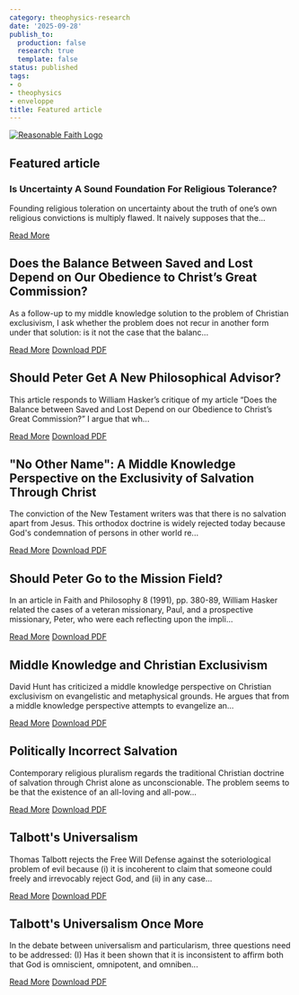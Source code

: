 ```yaml
---
category: theophysics-research
date: '2025-09-28'
publish_to:
  production: false
  research: true
  template: false
status: published
tags:
- o
- theophysics
- enveloppe
title: Featured article
---
```

   
[![Reasonable Faith Logo](https://www.reasonablefaith.org/images/uploads/logo-reasonable-faith-white_1.png)](https://www.reasonablefaith.org/)   
   
## Featured article   
   
### Is Uncertainty A Sound Foundation For Religious Tolerance?   
   
Founding religious toleration on uncertainty about the truth of one’s own religious convictions is multiply flawed. It naively supposes that the...   
   
[Read More](https://www.reasonablefaith.org/writings/scholarly-writings/christian-particularism/is-uncertainty-a-sound-foundation-for-religious-tolerance/)   
   
## Does the Balance Between Saved and Lost Depend on Our Obedience to Christ’s Great Commission?   
   
As a follow-up to my middle knowledge solution to the problem of Christian exclusivism, I ask whether the problem does not recur in another form under that solution: is it not the case that the balanc...   
   
[Read More](https://www.reasonablefaith.org/writings/scholarly-writings/christian-particularism/does-the-balance-between-saved-and-lost-depend-on-our-obedience-to-christ/) [Download PDF](https://www.reasonablefaith.org/images/uploads/Does_the_Balance_Between_Saved_and_Lost_Depend_on_Our_Obedience_to_Christ%E2%80%99s_Great_Commission.pdf)   
   
## Should Peter Get A New Philosophical Advisor?   
   
This article responds to William Hasker’s critique of my article “Does the Balance between Saved and Lost Depend on our Obedience to Christ’s Great Commission?” I argue that wh...   
   
[Read More](https://www.reasonablefaith.org/writings/scholarly-writings/christian-particularism/should-peter-get-a-new-philosophical-advisor/) [Download PDF](https://www.reasonablefaith.org/images/uploads/Should_Peter_Get_A_New_Philosophical_Advisor.pdf)   
   
## "No Other Name": A Middle Knowledge Perspective on the Exclusivity of Salvation Through Christ   
   
The conviction of the New Testament writers was that there is no salvation apart from Jesus. This orthodox doctrine is widely rejected today because God's condemnation of persons in other world re...   
   
[Read More](https://www.reasonablefaith.org/writings/scholarly-writings/christian-particularism/no-other-name-a-middle-knowledge-perspective-on-the-exclusivity-of-salvatio/) [Download PDF](https://www.reasonablefaith.org/images/uploads/A_Middle_Knowledge_Perspective_on_the_Exclusivity_of_Salvation_Through_Christ.pdf)   
   
## Should Peter Go to the Mission Field?   
   
In an article in Faith and Philosophy 8 (1991), pp. 380-89, William Hasker related the cases of a veteran missionary, Paul, and a prospective missionary, Peter, who were each reflecting upon the impli...   
   
[Read More](https://www.reasonablefaith.org/writings/scholarly-writings/christian-particularism/should-peter-go-to-the-mission-field/) [Download PDF](https://www.reasonablefaith.org/images/uploads/Should_Peter_Go_to_the_Mission_Field.pdf)   
   
## Middle Knowledge and Christian Exclusivism   
   
David Hunt has criticized a middle knowledge perspective on Christian exclusivism on evangelistic and metaphysical grounds. He argues that from a middle knowledge perspective attempts to evangelize an...   
   
[Read More](https://www.reasonablefaith.org/writings/scholarly-writings/christian-particularism/middle-knowledge-and-christian-exclusivism/) [Download PDF](https://www.reasonablefaith.org/images/uploads/Middle_Knowledge_and_Christian_Exclusivism.pdf)   
   
## Politically Incorrect Salvation   
   
Contemporary religious pluralism regards the traditional Christian doctrine of salvation through Christ alone as unconscionable. The problem seems to be that the existence of an all-loving and all-pow...   
   
[Read More](https://www.reasonablefaith.org/writings/scholarly-writings/christian-particularism/politically-incorrect-salvation/) [Download PDF](https://www.reasonablefaith.org/images/uploads/Politically_Incorrect_Salvation.pdf)   
   
## Talbott's Universalism   
   
Thomas Talbott rejects the Free Will Defense against the soteriological problem of evil because (i) it is incoherent to claim that someone could freely and irrevocably reject God, and (ii) in any case...   
   
[Read More](https://www.reasonablefaith.org/writings/scholarly-writings/christian-particularism/talbotts-universalism/) [Download PDF](https://www.reasonablefaith.org/images/uploads/Talbotts_Universalism.pdf)   
   
## Talbott's Universalism Once More   
   
In the debate between universalism and particularism, three questions need to be addressed: (I) Has it been shown that it is inconsistent to affirm both that God is omniscient, omnipotent, and omniben...   
   
[Read More](https://www.reasonablefaith.org/writings/scholarly-writings/christian-particularism/talbotts-universalism-once-more/) [Download PDF](https://www.reasonablefaith.org/images/uploads/Talbotts_Universalism_Once_More.pdf)